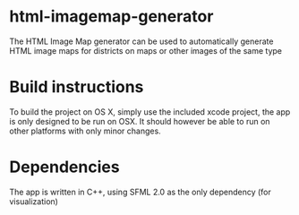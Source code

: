 html-imagemap-generator
=======================
The HTML Image Map generator can be used to automatically generate HTML image maps for districts on maps or other images of the same type

Build instructions
=======================
To build the project on OS X, simply use the included xcode project, the app is only designed to be run on OSX. It should however be able to run on other platforms with only minor changes.

Dependencies
=======================
The app is written in C++, using SFML 2.0 as the only dependency (for visualization)